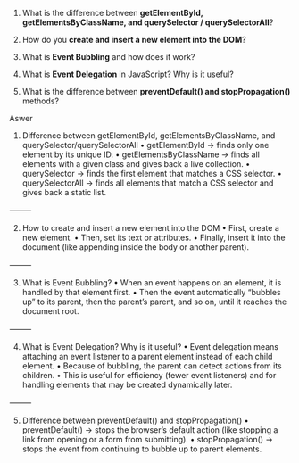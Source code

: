 
1. What is the difference between **getElementById, getElementsByClassName, and querySelector / querySelectorAll**?

2. How do you **create and insert a new element into the DOM**?
3. What is **Event Bubbling** and how does it work?
4. What is **Event Delegation** in JavaScript? Why is it useful?
5. What is the difference between **preventDefault() and stopPropagation()** methods?

Aswer

1. Difference between getElementById, getElementsByClassName, and querySelector/querySelectorAll
	•	getElementById → finds only one element by its unique ID.
	•	getElementsByClassName → finds all elements with a given class and gives back a live collection.
	•	querySelector → finds the first element that matches a CSS selector.
	•	querySelectorAll → finds all elements that match a CSS selector and gives back a static list.

⸻

2. How to create and insert a new element into the DOM
	•	First, create a new element.
	•	Then, set its text or attributes.
	•	Finally, insert it into the document (like appending inside the body or another parent).

⸻

3. What is Event Bubbling?
	•	When an event happens on an element, it is handled by that element first.
	•	Then the event automatically “bubbles up” to its parent, then the parent’s parent, and so on, until it reaches the document root.

⸻

4. What is Event Delegation? Why is it useful?
	•	Event delegation means attaching an event listener to a parent element instead of each child element.
	•	Because of bubbling, the parent can detect actions from its children.
	•	This is useful for efficiency (fewer event listeners) and for handling elements that may be created dynamically later.

⸻

5. Difference between preventDefault() and stopPropagation()
	•	preventDefault() → stops the browser’s default action (like stopping a link from opening or a form from submitting).
	•	stopPropagation() → stops the event from continuing to bubble up to parent elements.